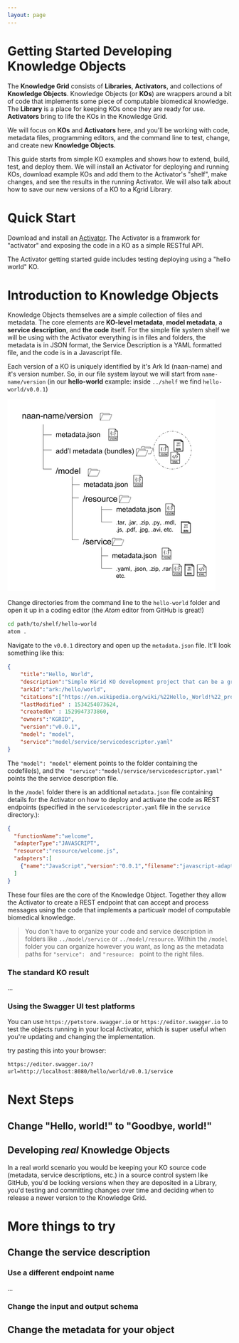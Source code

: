 ```yaml
---
layout: page
---
```


# Getting Started Developing Knowledge Objects

The **Knowledge Grid** consists of **Libraries**, **Activators**, and collections of **Knowledge Objects**. Knowledge Objects (or **KOs**) are wrappers around a bit of code that implements some piece of computable biomedical knowledge. The **Library** is a place for keeping KOs once they are ready for use. **Activators** bring to life the KOs in the Knowledge Grid.

We will focus on **KOs** and **Activators**  here, and you'll be working with code, metadata files, programming editors, and the command line to test, change, and create new **Knowledge Objects**.  

This guide starts from simple KO examples and shows how to extend, build, test, and deploy them. We will install an Activator for deploying and running KOs, download example KOs and add them to the Activator's "shelf", make changes, and see the results in the running Activator. We will also talk about how to save our new versions of a KO to a Kgrid Library. 
                                                                                             

# Quick Start

Download and install an [Activator](http://kgrid.org/kgrid-activator/). The Activator is a framwork for "activator" and exposing the code in a KO as a simple RESTful API. 

The Activator getting started guide includes testing deploying using a "hello world" KO. 

# Introduction to Knowledge Objects

Knowledge Objects themselves are a simple collection of files and metadata. The core elements are **KO-level metadata**, **model metadata**, a **service description**, and **the code** itself. For the simple file system shelf we will be using with the Activator everything is in files and folders, the metadata is in JSON format, the Service Description is a YAML formatted file, and the code is in a Javascript file. 

Each version of a KO is uniquely identified by it's Ark Id (naan-name) and it's version number. So, in our file system layout we will start from `name-name/version` (in our **hello-world** example: inside `../shelf` we find `hello-world/v0.0.1`)

![KO files and folders](ko-filesystem-layout.png)

Change directories from the command line to the `hello-world` folder and open it up in a coding editor (the *Atom* editor from GitHub is great!)

```bash
cd path/to/shelf/hello-world
atom .
```

Navigate to the `v0.0.1` directory and open up the `metadata.json` file. It'll look something like this:

```json
{
    "title":"Hello, World",
    "description":"Simple KGrid KO development project that can be a great starting point for KO development",
    "arkId":"ark:/hello/world",
    "citations":["https://en.wikipedia.org/wiki/%22Hello,_World!%22_program"],
    "lastModified" : 1534254073624,
    "createdOn" : 1529947373860,
    "owners":"KGRID",
    "version":"v0.0.1",
    "model": "model",
    "service":"model/service/servicedescriptor.yaml"
}
```

The `"model": "model"` element points to the folder containing the codefile(s), and the ` "service":"model/service/servicedescriptor.yaml"` points the the service description file.

In the `/model` folder there is an additional `metadata.json` file containing details for the Activator on how to deploy and activate the code as REST endpoints (specified in the `servicedescriptor.yaml` file in the `service` directory.):

```json
{
  "functionName":"welcome",
  "adapterType":"JAVASCRIPT",
  "resource":"resource/welcome.js",
  "adapters":[
    {"name":"JavaScript","version":"0.0.1","filename":"javascript-adapter-0.0.1-SNAPSHOT.jar","download_url":"https://github.com/kgrid/ko-templates/releases/download/0.1/", "target":"adapters/"}
  ]
}
```

These four files are the core of the Knowledge Object. Together they allow the Activator to create a REST endpoint that can accept and process messages using the code that implements a particualr model of computable biomedical knowledge.

> You don't have to organize your code and service description in folders like `../model/service` or `../model/resource`. Within the `/model` folder you can organize however you want, as long as the metadata paths for `"service": ` and `"resource: ` point to the right files.

### The standard KO result 

...

### Using the Swagger UI test platforms

You can use `https://petstore.swagger.io` or `https://editor.swagger.io` to test the objects running in your local Activator, which is super useful when you're updating and changing the implementation.

try pasting this into your browser:

```http request
https://editor.swagger.io/?url=http://localhost:8080/hello/world/v0.0.1/service
```

# Next Steps

## Change "Hello, world!" to "Goodbye, world!"

## Developing _real_ Knowledge Objects

In a real world scenario you would be keeping your KO source code (metadata, service descriptions, etc.) in a source control system like GitHub, you'd be locking versions when they are deposited in a Library, you'd testing and committing changes over time and deciding when to release a newer version to the Knowledge Grid.

# More things to try

## Change the service description

### Use a different endpoint name

...

### Change the input and output schema

## Change the metadata for your object

